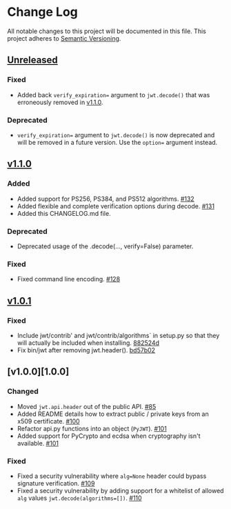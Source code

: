Change Log
=========================================================================

All notable changes to this project will be documented in this file.
This project adheres to [Semantic Versioning](http://semver.org/).

[Unreleased][unreleased]
-------------------------------------------------------------------------
### Fixed
- Added back `verify_expiration=` argument to `jwt.decode()` that was erroneously removed in [v1.1.0][1.1.0].


### Deprecated
- `verify_expiration=` argument to `jwt.decode()` is now deprecated and will be removed in a future version. Use the `option=` argument instead.

[v1.1.0][1.1.0]
-------------------------------------------------------------------------
### Added
- Added support for PS256, PS384, and PS512 algorithms. [#132][132]
- Added flexible and complete verification options during decode. [#131][131]
- Added this CHANGELOG.md file.


### Deprecated
- Deprecated usage of the .decode(..., verify=False) parameter.


### Fixed
- Fixed command line encoding. [#128][128]

[v1.0.1][1.0.1]
-------------------------------------------------------------------------
### Fixed
- Include jwt/contrib' and jwt/contrib/algorithms` in setup.py so that they will
  actually be included when installing. [882524d][882524d]
- Fix bin/jwt after removing jwt.header(). [bd57b02][bd57b02]

[v1.0.0][1.0.0]
-------------------------------------------------------------------------
### Changed
- Moved `jwt.api.header` out of the public API. [#85][85]
- Added README details how to extract public / private keys from an x509 certificate. [#100][100]
- Refactor api.py functions into an object (`PyJWT`). [#101][101]
- Added support for PyCrypto and ecdsa when cryptography isn't available. [#101][103]

### Fixed
- Fixed a security vulnerability where `alg=None` header could bypass signature verification. [#109][109]
- Fixed a security vulnerability by adding support for a whitelist of allowed `alg` values `jwt.decode(algorithms=[])`. [#110][110]


[unreleased]: https://github.com/jpadilla/pyjwt/compare/1.1.0...HEAD
[1.0.1]: https://github.com/jpadilla/pyjwt/compare/1.0.0...1.0.1
[1.0.1]: https://github.com/jpadilla/pyjwt/compare/1.0.0...1.0.1
[1.1.0]: https://github.com/jpadilla/pyjwt/compare/1.0.1...1.1.0

[109]: https://github.com/jpadilla/pyjwt/pull/109
[110]: https://github.com/jpadilla/pyjwt/pull/110
[100]: https://github.com/jpadilla/pyjwt/pull/100
[101]: https://github.com/jpadilla/pyjwt/pull/101
[103]: https://github.com/jpadilla/pyjwt/pull/103
[85]: https://github.com/jpadilla/pyjwt/pull/85
[882524d]: https://github.com/jpadilla/pyjwt/commit/882524d
[bd57b02]: https://github.com/jpadilla/pyjwt/commit/bd57b02
[131]: https://github.com/jpadilla/pyjwt/pull/131
[132]: https://github.com/jpadilla/pyjwt/pull/132
[128]: https://github.com/jpadilla/pyjwt/pull/128

